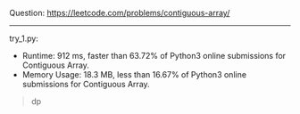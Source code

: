 Question: https://leetcode.com/problems/contiguous-array/

---

try_1.py:
* Runtime: 912 ms, faster than 63.72% of Python3 online submissions for Contiguous Array.
* Memory Usage: 18.3 MB, less than 16.67% of Python3 online submissions for Contiguous Array.

> dp
